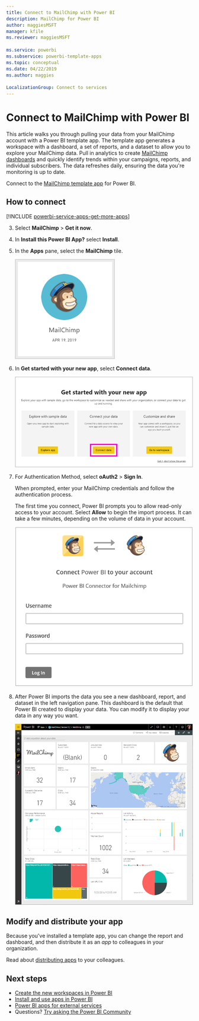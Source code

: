 ```yaml
---
title: Connect to MailChimp with Power BI
description: MailChimp for Power BI
author: maggiesMSFT
manager: kfile
ms.reviewer: maggiesMSFT

ms.service: powerbi
ms.subservice: powerbi-template-apps
ms.topic: conceptual
ms.date: 04/22/2019
ms.author: maggies

LocalizationGroup: Connect to services
---
```

# Connect to MailChimp with Power BI
This article walks you through pulling your data from your MailChimp account with a Power BI template app. The template app generates a workspace with a dashboard, a set of reports, and a dataset to allow you to explore your MailChimp data. Pull in analytics to create [MailChimp dashboards](https://powerbi.microsoft.com/integrations/mailchimp) and quickly identify trends within your campaigns, reports, and individual subscribers. The data refreshes daily, ensuring the data you're monitoring is up to date.

Connect to the [MailChimp template app](https://app.powerbi.com/getdata/services/mailchimp) for Power BI.

## How to connect

[!INCLUDE [powerbi-service-apps-get-more-apps](./includes/powerbi-service-apps-get-more-apps.md)]

3. Select **MailChimp** \> **Get it now**.
4. In **Install this Power BI App?** select **Install**.
4. In the **Apps** pane, select the **MailChimp** tile.

    ![Power BI MailChimp app tile](media/service-connect-to-mailchimp/power-bi-connect-mailchimp.png)

6. In **Get started with your new app**, select **Connect data**.

    ![Get started with your new app](media/service-tutorial-connect-to-github/power-bi-github-app-tutorial-connect-data.png)

1. For Authentication Method, select **oAuth2** \> **Sign In**.
   
    When prompted, enter your MailChimp credentials and follow the authentication process.
   
    The first time you connect, Power BI prompts you to allow read-only access to your account. Select **Allow** to begin the import process. It can take a few minutes, depending on the volume of data in your account.
   
    ![Power BI Connector for MailChimp](media/service-connect-to-mailchimp/allow.png)

5. After Power BI imports the data you see a new dashboard, report, and dataset in the left navigation pane. This dashboard is the default that Power BI created to display your data. You can modify it to display your data in any way you want.
   
   ![Power BI MailChimp dashboard](media/service-connect-to-mailchimp/power-bi-mailchimp-dashboard.png)

## Modify and distribute your app

Because you've installed a template app, you can change the report and dashboard, and then distribute it as an *app* to colleagues in your organization. 

Read about [distributing apps](service-create-distribute-apps.md) to your colleagues.

## Next steps

* [Create the new workspaces in Power BI](service-create-the-new-workspaces.md)
* [Install and use apps in Power BI](consumer/end-user-apps.md)
* [Power BI apps for external services](service-connect-to-services.md)
* Questions? [Try asking the Power BI Community](http://community.powerbi.com/)

